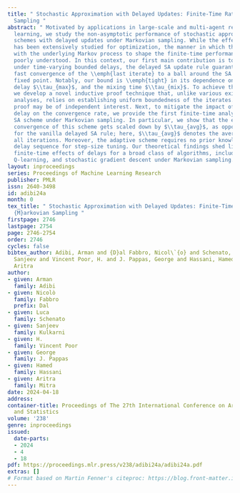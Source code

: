 ```yaml
---
title: " Stochastic Approximation with Delayed Updates: Finite-Time Rates under Markovian
  Sampling "
abstract: " Motivated by applications in large-scale and multi-agent reinforcement
  learning, we study the non-asymptotic performance of stochastic approximation (SA)
  schemes with delayed updates under Markovian sampling. While the effect of delays
  has been extensively studied for optimization, the manner in which they interact
  with the underlying Markov process to shape the finite-time performance of SA remains
  poorly understood. In this context, our first main contribution is to show that
  under time-varying bounded delays, the delayed SA update rule guarantees exponentially
  fast convergence of the \\emph{last iterate} to a ball around the SA operator’s
  fixed point. Notably, our bound is \\emph{tight} in its dependence on both the maximum
  delay $\\tau_{max}$, and the mixing time $\\tau_{mix}$. To achieve this tight bound,
  we develop a novel inductive proof technique that, unlike various existing delayed-optimization
  analyses, relies on establishing uniform boundedness of the iterates. As such, our
  proof may be of independent interest. Next, to mitigate the impact of the maximum
  delay on the convergence rate, we provide the first finite-time analysis of a delay-adaptive
  SA scheme under Markovian sampling. In particular, we show that the exponent of
  convergence of this scheme gets scaled down by $\\tau_{avg}$, as opposed to $\\tau_{max}$
  for the vanilla delayed SA rule; here, $\\tau_{avg}$ denotes the average delay across
  all iterations. Moreover, the adaptive scheme requires no prior knowledge of the
  delay sequence for step-size tuning. Our theoretical findings shed light on the
  finite-time effects of delays for a broad class of algorithms, including TD learning,
  Q-learning, and stochastic gradient descent under Markovian sampling. "
layout: inproceedings
series: Proceedings of Machine Learning Research
publisher: PMLR
issn: 2640-3498
id: adibi24a
month: 0
tex_title: " Stochastic Approximation with Delayed Updates: Finite-Time Rates under
  {M}arkovian Sampling "
firstpage: 2746
lastpage: 2754
page: 2746-2754
order: 2746
cycles: false
bibtex_author: Adibi, Arman and {D}al Fabbro, Nicol\`{o} and Schenato, Luca and Kulkarni,
  Sanjeev and Vincent Poor, H. and J. Pappas, George and Hassani, Hamed and Mitra,
  Aritra
author:
- given: Arman
  family: Adibi
- given: Nicolò
  family: Fabbro
  prefix: Dal
- given: Luca
  family: Schenato
- given: Sanjeev
  family: Kulkarni
- given: H.
  family: Vincent Poor
- given: George
  family: J. Pappas
- given: Hamed
  family: Hassani
- given: Aritra
  family: Mitra
date: 2024-04-18
address:
container-title: Proceedings of The 27th International Conference on Artificial Intelligence
  and Statistics
volume: '238'
genre: inproceedings
issued:
  date-parts:
  - 2024
  - 4
  - 18
pdf: https://proceedings.mlr.press/v238/adibi24a/adibi24a.pdf
extras: []
# Format based on Martin Fenner's citeproc: https://blog.front-matter.io/posts/citeproc-yaml-for-bibliographies/
---
```

